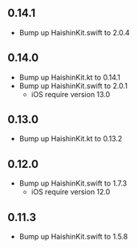 ## 0.14.1
* Bump up HaishinKit.swift to 2.0.4

## 0.14.0
* Bump up HaishinKit.kt to 0.14.1
* Bump up HaishinKit.swift to 2.0.1
    * iOS require version 13.0

## 0.13.0

* Bump up HaishinKit.kt to 0.13.2

## 0.12.0

* Bump up HaishinKit.swift to 1.7.3
    * iOS require version 12.0

## 0.11.3

* Bump up HaishinKit.swift to 1.5.8
